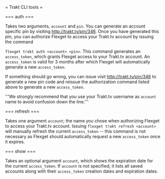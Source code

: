 = Trakt CLI tools =

=== auth ===

Takes two arguments, `account` and `pin`. You can generate an account specific pin by visiting http://trakt.tv/pin/346. Once you have generated this pin, you can authorize Flexget to access your Trakt.tv account by issuing the command

`flexget trakt auth <account> <pin>`. This command generates an `access_token`, which grants Flexget access to your Trakt.tv account. An `access_token` is valid for 3 months after which Flexget will automatically generate a new `access_token`.

If something should go wrong, you can issue visit http://trakt.tv/pin/346 to generate a new pin code and reissue the authorization command listed above to generate a new `access_token`.

'''We strongly recommend that you use your Trakt.tv username as `account` name to avoid confusion down the line.'''

=== refresh ===

Takes one argument `account`; the name you chose when authorizing Flexget to access your Trakt.tv account. Issuing `flexget trakt refresh <account>` will manually refresh the current `access_token` -- this command is not necessary as Flexget should automatically request a new `access_token` once it expires.

=== show ===

Takes an optional argument `account`, which shows the expiration date for the current `access_token`. If `account` is not specified, it lists all saved accounts along with their `access_token` creation dates and expiration dates.